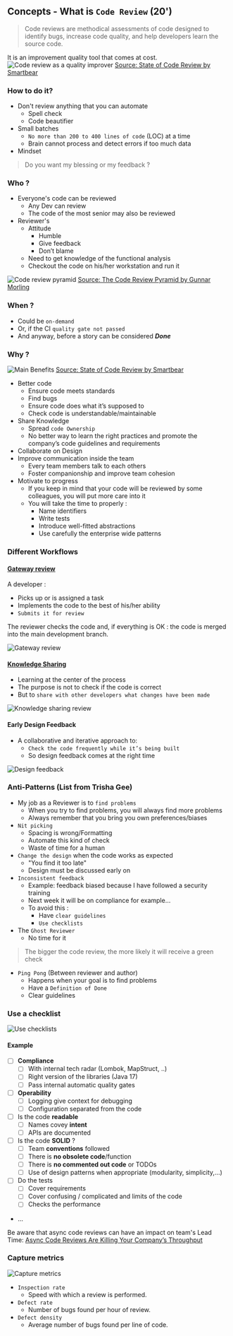 ## Concepts - What is `Code Review` (20')
> Code reviews are methodical assessments of code designed to identify bugs, increase code quality, and help developers learn the source code.

It is an improvement quality tool that comes at cost.
![Code review as a quality improver](img/improve-quality.png)
[Source: State of Code Review by Smartbear](https://static1.smartbear.co/smartbearbrand/media/pdf/the-2020-state-of-code-review.pdf)

### How to do it?
- Don't review anything that you can automate
  - Spell check
  - Code beautifier
- Small batches
  - `No more than 200 to 400 lines of code` (LOC) at a time
  - Brain cannot process and detect errors if too much data
- Mindset
> Do you want my blessing or my feedback ?

### Who ?
- Everyone's code can be reviewed
  - Any Dev can review
  - The code of the most senior may also be reviewed
- Reviewer's
    - Attitude
      - Humble
      - Give feedback
      - Don’t blame
    - Need to get knowledge of the functional analysis
    - Checkout the code on his/her workstation and run it

![Code review pyramid](img/code-review-pyramid.png)
[Source: The Code Review Pyramid by Gunnar Morling](https://www.morling.dev/blog/the-code-review-pyramid/)

### When ?
- Could be `on-demand`
- Or, if the CI `quality gate not passed`
- And anyway, before a story can be considered ***Done***

### Why ?
![Main Benefits](img/benefits.png)
[Source: State of Code Review by Smartbear](https://static1.smartbear.co/smartbearbrand/media/pdf/the-2020-state-of-code-review.pdf)

- Better code
  - Ensure code meets standards
  - Find bugs
  - Ensure code does what it’s supposed to
  - Check code is understandable/maintainable
- Share Knowledge
  - Spread `code Ownership`
  - No better way to learn the right practices and promote the company’s code guidelines and requirements
- Collaborate on Design
- Improve communication inside the team
  - Every team members talk to each others
  - Foster companionship and improve team cohesion
- Motivate to progress
  - If you keep in mind that your code will be reviewed by some colleagues, you will put more care into it
  - You will take the time to properly :
    - Name identifiers
    - Write tests
    - Introduce well-fitted abstractions
    - Use carefully the enterprise wide patterns

### Different Workflows
#### [Gateway review](https://blog.jetbrains.com/upsource/2017/01/18/code-review-as-a-gateway/)

A developer :
- Picks up or is assigned a task
- Implements the code to the best of his/her ability
- `Submits it for review`

The reviewer checks the code and, if everything is OK : the code is merged into the main development branch.

![Gateway review](img/gateway-review.png)

#### [Knowledge Sharing](https://blog.jetbrains.com/upsource/2017/03/14/code-review-for-knowledge-sharing/)
- Learning at the center of the process
- The purpose is not to check if the code is correct
- But to `share with other developers what changes have been made`

![Knowledge sharing review](img/knowledge-review.png)

#### Early Design Feedback

* A collaborative and iterative approach to:
  * `Check the code frequently while it’s being built`
  * So design feedback comes at the right time

![Design feedback](img/feedback-review.png)

### Anti-Patterns (List from Trisha Gee)
- My job as a Reviewer is to `find problems`
  - When you try to find problems, you will always find more problems
  - Always remember that you bring you own preferences/biases
- `Nit picking`
  - Spacing is wrong/Formatting
  - Automate this kind of check
  - Waste of time for a human
- `Change the design` when the code works as expected
  - "You find it too late"
  - Design must be discussed early on
- `Inconsistent feedback`
  - Example: feedback biased because I have followed a security training
  - Next week it will be on compliance for example…
  - To avoid this :
    - Have `clear guidelines`
    - `Use checklists`
- The `Ghost Reviewer`
  - No time for it 
> The bigger the code review, the more likely it will receive a green check

- `Ping Pong` (Between reviewer and author)
  - Happens when your goal is to find problems
  - Have a `Definition of Done`
  - Clear guidelines

### Use a checklist
![Use checklists](img/checklist.png)

#### Example
- [ ] **Compliance**
  - [ ] With internal tech radar (Lombok, MapStruct, ..)
  - [ ] Right version of the libraries (Java 17)
  - [ ] Pass internal automatic quality gates
- [ ] **Operability**
  - [ ] Logging give context for debugging
  - [ ] Configuration separated from the code
- [ ] Is the code **readable**
  - [ ] Names covey **intent**
  - [ ] APIs are documented
- [ ] Is the code **SOLID** ?
  - [ ] Team **conventions** followed
  - [ ] There is **no obsolete code**/function
  - [ ] There is **no commented out code** or TODOs
  - [ ] Use of design patterns when appropriate (modularity, simplicity,...)
- [ ] Do the tests
  - [ ] Cover requirements
  - [ ] Cover confusing / complicated and limits of the code
  - [ ] Checks the performance
- ...

Be aware that async code reviews can have an impact on team's Lead Time: [Async Code Reviews Are Killing Your Company’s Throughput](https://www.slideshare.net/kobac/async-code-reviews-are-killing-your-companys-throughput-248758692)

### Capture metrics
![Capture metrics](img/metrics.png)
- `Inspection rate`
  - Speed with which a review is performed.
- `Defect rate`
  - Number of bugs found per hour of review.
- `Defect density`
  - Average number of bugs found per line of code.